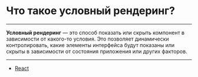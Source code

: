# Что такое условный рендеринг?

---

**Условный рендеринг** — это способ показать или скрыть компонент в зависимости от какого-то условия. Это позволяет динамически контролировать, какие элементы интерфейса будут показаны или скрыты в зависимости от состояния приложения или других факторов.

---

- [React](./react.md)
